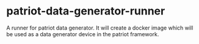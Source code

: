 # patriot-data-generator-runner
A runner for patriot data generator. It will create a docker image which will be used as a data generator device in the patriot framework.
